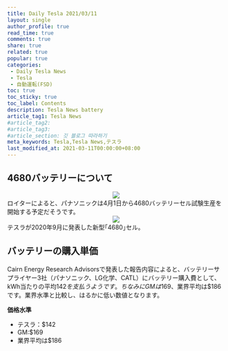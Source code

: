 ```yaml
---
title: Daily Tesla 2021/03/11
layout: single
author_profile: true
read_time: true
comments: true
share: true
related: true
popular: true
categories:
 - Daily Tesla News
 - Tesla
 - 自動運転(FSD)
toc: true
toc_sticky: true
toc_label: Contents
description: Tesla News battery
article_tag1: Tesla News
#article_tag2:
#article_tag3:
#article_section: 깃 블로그 따라하기
meta_keywords: Tesla,Tesla News,テスラ
last_modified_at: 2021-03-11T00:00:00+08:00
---
```


## 4680バッテリーについて
<center><img src="https://user-images.githubusercontent.com/78955983/110796904-d4771000-82bb-11eb-83c7-a89255796814.png"></center>
ロイターによると、パナソニックは4月1日から4680バッテリーセル試験生産を開始する予定だそうです。

<center><img src="https://user-images.githubusercontent.com/78955983/110798902-f4a7ce80-82bd-11eb-8749-b961a1fac781.png"></center>
テスラが2020年9月に発表した新型｢4680｣セル。

## バッテリーの購入単価


Cairn Energy Research Advisorsで発表した報告内容によると、バッテリーサプライヤー3社（パナソニック、LG化学、CATL）にバッテリー購入費として、kWh当たりの平均$142を支払うようです。ちなみにGMは$169、業界平均は$186です。業界水準と比較し、はるかに低い数値となります。

**価格水準**   
- テスラ：$142   
- GM:$169   
- 業界平均は$186
